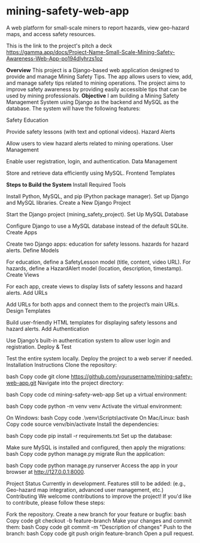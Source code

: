 # mining-safety-web-app
A web platform for small-scale miners to report hazards, view geo-hazard maps, and access safety resources.

This is the link to the project's pitch a deck https://gamma.app/docs/Project-Name-Small-Scale-Mining-Safety-Awareness-Web-App-po194dlyhrzs1oz

**Overview**
This project is a Django-based web application designed to provide and manage Mining Safety Tips. The app allows users to view, add, and manage safety tips related to mining operations. The project aims to improve safety awareness by providing easily accessible tips that can be used by mining professionals.
**Objective**
I am building a Mining Safety Management System using Django as the backend and MySQL as the database. The system will have the following features:

Safety Education

Provide safety lessons (with text and optional videos).
Hazard Alerts

Allow users to view hazard alerts related to mining operations.
User Management

Enable user registration, login, and authentication.
Data Management

Store and retrieve data efficiently using MySQL.
Frontend Templates

**Steps to Build the System**
Install Required Tools

Install Python, MySQL, and pip (Python package manager).
Set up Django and MySQL libraries.
Create a New Django Project

Start the Django project (mining_safety_project).
Set Up MySQL Database

Configure Django to use a MySQL database instead of the default SQLite.
Create Apps

Create two Django apps:
education for safety lessons.
hazards for hazard alerts.
Define Models

For education, define a SafetyLesson model (title, content, video URL).
For hazards, define a HazardAlert model (location, description, timestamp).
Create Views

For each app, create views to display lists of safety lessons and hazard alerts.
Add URLs

Add URLs for both apps and connect them to the project’s main URLs.
Design Templates

Build user-friendly HTML templates for displaying safety lessons and hazard alerts.
Add Authentication

Use Django’s built-in authentication system to allow user login and registration.
Deploy & Test

Test the entire system locally.
Deploy the project to a web server if needed.
Installation Instructions
Clone the repository:

bash
Copy code
git clone https://github.com/yourusername/mining-safety-web-app.git
Navigate into the project directory:

bash
Copy code
cd mining-safety-web-app
Set up a virtual environment:

bash
Copy code
python -m venv venv
Activate the virtual environment:

On Windows:
bash
Copy code
.\venv\Scripts\activate
On Mac/Linux:
bash
Copy code
source venv/bin/activate
Install the dependencies:

bash
Copy code
pip install -r requirements.txt
Set up the database:

Make sure MySQL is installed and configured, then apply the migrations:
bash
Copy code
python manage.py migrate
Run the application:

bash
Copy code
python manage.py runserver
Access the app in your browser at http://127.0.0.1:8000.

Project Status
Currently in development.
Features still to be added: (e.g., Geo-hazard map integration, advanced user management, etc.)
Contributing
We welcome contributions to improve the project! If you'd like to contribute, please follow these steps:

Fork the repository.
Create a new branch for your feature or bugfix:
bash
Copy code
git checkout -b feature-branch
Make your changes and commit them:
bash
Copy code
git commit -m "Description of changes"
Push to the branch:
bash
Copy code
git push origin feature-branch
Open a pull request.

